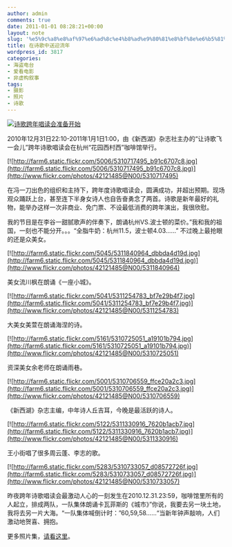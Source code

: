 ```yaml
---
author: admin
comments: true
date: 2011-01-01 08:28:21+00:00
layout: note
slug: '%e5%9c%a8%e8%af%97%e6%ad%8c%e4%b8%ad%e9%80%81%e8%bf%8e%e6%b5%81%e5%b9%b4'
title: 在诗歌中送迎流年
wordpress_id: 3817
categories:
- 海盗电台
- 爱看电影
- 非虚构叙事
tags:
- 摄影
- 照片
- 诗歌
---
```


[![诗歌跨年唱读会准备开始](http://farm6.static.flickr.com/5286/5309711878_7aaf82a402.jpg)](http://www.flickr.com/photos/42121485@N00/5309711878)

2010年12月31日22:10-2011年1月1日1:00，由《新西湖》杂志社主办的“让诗歌飞一会儿”跨年诗歌唱读会在杭州“花园西村西”咖啡馆举行。

[![http://farm6.static.flickr.com/5006/5310717495_b91c6707c8.jpg](http://farm6.static.flickr.com/5006/5310717495_b91c6707c8.jpg)](http://www.flickr.com/photos/42121485@N00/5310717495)

在冯一刀出色的组织和主持下，跨年度诗歌唱读会，圆满成功，并超出预期。现场观众踊跃上台，甚至连下半身女诗人也自告奋勇念了两首。诗歌是新年最好的礼物，能举办这样一次非商业、免门票、不设最低消费的跨年演出，我很欣慰。



我的节目是在李谷一甜腻歌声的伴奏下，朗诵杭州VS.波士顿的菜价。”我和我的祖国，一刻也不能分开。。。“全脂牛奶：杭州11.5，波士顿4.03……” 不过晚上最抢眼的还是众美女。

[![http://farm6.static.flickr.com/5045/5311840964_dbbda4d19d.jpg](http://farm6.static.flickr.com/5045/5311840964_dbbda4d19d.jpg)](http://www.flickr.com/photos/42121485@N00/5311840964)

美女流川枫在朗诵《一座小城》。

[![http://farm6.static.flickr.com/5041/5311254783_bf7e29b4f7.jpg](http://farm6.static.flickr.com/5041/5311254783_bf7e29b4f7.jpg)](http://www.flickr.com/photos/42121485@N00/5311254783)

大美女美萱在朗诵海涅的诗。

[![http://farm6.static.flickr.com/5161/5310725051_a19101b794.jpg](http://farm6.static.flickr.com/5161/5310725051_a19101b794.jpg)](http://www.flickr.com/photos/42121485@N00/5310725051)

资深美女余老师在朗诵雨巷。

[![http://farm6.static.flickr.com/5001/5310706559_ffce20a2c3.jpg](http://farm6.static.flickr.com/5001/5310706559_ffce20a2c3.jpg)](http://www.flickr.com/photos/42121485@N00/5310706559)

《新西湖》杂志主编，中年诗人丘吉耳，今晚是最活跃的诗人。

[![http://farm6.static.flickr.com/5122/5311330916_7620b1acb7.jpg](http://farm6.static.flickr.com/5122/5311330916_7620b1acb7.jpg)](http://www.flickr.com/photos/42121485@N00/5311330916)

王小街唱了很多周云蓬、李志的歌。

[![http://farm6.static.flickr.com/5283/5310733057_d08572726f.jpg](http://farm6.static.flickr.com/5283/5310733057_d08572726f.jpg)](http://www.flickr.com/photos/42121485@N00/5310733057)

昨夜跨年诗歌唱读会最激动人心的一刻发生在2010.12.31.23:59，咖啡馆里所有的人起立，排成两队，一队集体朗诵卡瓦菲斯的《城市》”你说，我要去另一块土地，我将去另一片大海。“一队集体喊倒计时：”60,59,58……“当新年钟声敲响，人们激动地贺喜、拥抱。 

更多照片集，[请看这里](http://www.flickr.com/photos/lookoo/sets/72157625717305188/with/5311254783/)。
